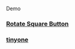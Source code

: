 

Demo
### [Rotate Square Button](https://knazarenko.github.io/task02_rotate_sq_button/)
### [tinyone](https://knazarenko.github.io/task03_tinyone/)
